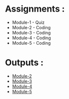 # Assignments :

* Module-1 - Quiz 
* Module-2 - Coding
* Module-3 - Coding
* Module-4 - Coding
* Module-5 - Coding


# Outputs :

* [Module-2](https://tobi-ik.github.io/Solutions-HTML-CSS-Javascript/Assignments/module-2/)
* [Module-3](https://tobi-ik.github.io/Solutions-HTML-CSS-Javascript/Assignments/module-3/)
* [Module-4](https://tobi-ik.github.io/Solutions-HTML-CSS-Javascript/Assignments/module-4/)
* [Module-5](https://tobi-ik.github.io/Solutions-HTML-CSS-Javascript/Assignments/module-5/)
